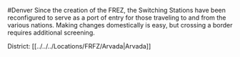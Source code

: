 #Denver 
Since the creation of the FREZ, the Switching Stations have been reconfigured to serve as a port of entry for those traveling to and from the various nations. Making changes domestically is easy, but crossing a border requires additional screening.

District: [[../../../Locations/FRFZ/Arvada|Arvada]]